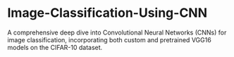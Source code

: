 # Image-Classification-Using-CNN
A comprehensive deep dive into Convolutional Neural Networks (CNNs) for image classification, incorporating both custom and pretrained VGG16 models on the CIFAR-10 dataset.
